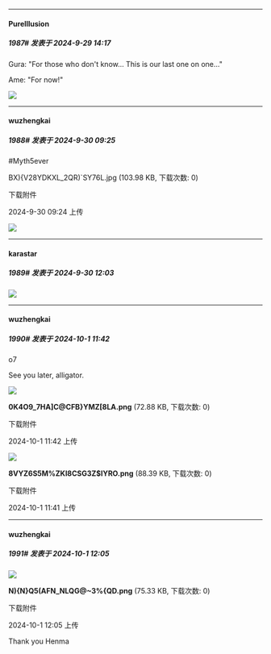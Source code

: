 ﻿
*****

####  PureIllusion  
##### 1987#       发表于 2024-9-29 14:17

Gura: "For those who don't know... This is our last one on one..."

Ame: "For now!"

<img src="https://static.saraba1st.com/image/smiley/face2017/139.png" referrerpolicy="no-referrer">


*****

####  wuzhengkai  
##### 1988#       发表于 2024-9-30 09:25

#Myth5ever

BX){V28YDKXL_2QR)`SY76L.jpg
(103.98 KB, 下载次数: 0)

下载附件

2024-9-30 09:24 上传

<img src="https://img.saraba1st.com/forum/202409/30/092440ol6rliqmttzi6tfi.jpg" referrerpolicy="no-referrer">


*****

####  karastar  
##### 1989#       发表于 2024-9-30 12:03

<img src="https://static.saraba1st.com/image/smiley/face2017/138.png" referrerpolicy="no-referrer">


*****

####  wuzhengkai  
##### 1990#       发表于 2024-10-1 11:42

o7

See you later, alligator.

<img src="https://img.saraba1st.com/forum/202410/01/114215fk0ko5lg3loygygv.png" referrerpolicy="no-referrer">

<strong>0K4O9_7HA]C@CFB}YMZ[8LA.png</strong> (72.88 KB, 下载次数: 0)

下载附件

2024-10-1 11:42 上传

<img src="https://img.saraba1st.com/forum/202410/01/114203g8iow93d9939l9mr.png" referrerpolicy="no-referrer">

<strong>8VYZ6S5M%ZKI8CSG3Z$IYRO.png</strong> (88.39 KB, 下载次数: 0)

下载附件

2024-10-1 11:41 上传


*****

####  wuzhengkai  
##### 1991#       发表于 2024-10-1 12:05

<img src="https://img.saraba1st.com/forum/202410/01/120526unptnfkn5n8gnef3.png" referrerpolicy="no-referrer">

<strong>N){N}Q5(AFN_NLQG@~3%{QD.png</strong> (75.33 KB, 下载次数: 0)

下载附件

2024-10-1 12:05 上传

Thank you Henma

